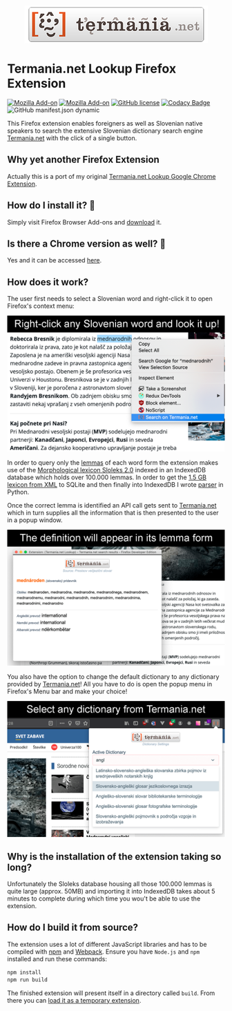 <div align="center">
    <a href="https://www.termania.net" target="_blank">
        <img width="425" height="87" src="src/images/logo_large.png">
    </a>
</div>

# Termania.net Lookup Firefox Extension

[![Mozilla Add-on](https://img.shields.io/amo/v/termania-net-lookup)][2]
[![Mozilla Add-on](https://img.shields.io/amo/users/termania-net-lookup)][2]
[![GitHub license](https://img.shields.io/github/license/techouse/termania-firefox-extension)](https://github.com/techouse/termania-firefox-extension/blob/master/LICENSE)
[![Codacy Badge](https://api.codacy.com/project/badge/Grade/72f7d4de02be4536bc96c5bc5b06c9a6)](https://www.codacy.com/manual/techouse/termania-firefox-extension?utm_source=github.com&amp;utm_medium=referral&amp;utm_content=techouse/termania-firefox-extension&amp;utm_campaign=Badge_Grade)
![GitHub manifest.json dynamic](https://img.shields.io/github/manifest-json/permissions/techouse/termania-firefox-extension)

This Firefox extension enables foreigners as well as Slovenian native speakers to search the extensive Slovenian
dictionary search engine [Termania.net][0] with the click of a single button.

## Why yet another Firefox Extension
Actually this is a port of my original [Termania.net Lookup Google Chrome Extension](https://github.com/techouse/termania-chrome-extension).

## How do I install it? :rocket:
Simply visit Firefox Browser Add-ons and [download](https://addons.mozilla.org/en-US/firefox/addon/termania-net-lookup/) it.

## Is there a Chrome version as well? :crystal_ball:
Yes and it can be accessed [here][3].

## How does it work?
The user first needs to select a Slovenian word and right-click it to open Firefox's context menu:

![Context menu](screenshots/context.png)

In order to query only the [lemmas][1] of each word form the extension makes use of the
[Morphological lexicon Sloleks 2.0](http://eng.slovenscina.eu/sloleks/opis) indexed in an IndexedDB database
which holds over 100.000 lemmas.
In order to get the [1.5 GB lexicon from XML](https://www.clarin.si/repository/xmlui/handle/11356/1230) to SQLite and
then finally into IndexedDB I wrote [parser](https://github.com/techouse/sloleks-parser) in Python.

Once the correct lemma is identified an API call gets sent to [Termania.net][0]
which in turn supplies all the information that is then presented to the user in a popup window.

![Results](screenshots/result.png)

You also have the option to change the default dictionary to any dictionary provided by [Termania.net][0]! All you have
to do is open the popup menu in Firefox's Menu bar and make your choice!

![Dictionaries](screenshots/select_dictionary.png)

## Why is the installation of the extension taking so long?
Unfortunately the Sloleks database housing all those 100.000 lemmas is quite large (approx. 50MB)
and importing it into IndexedDB takes about 5 minutes to complete during which time you wou't be
able to use the extension.

## How do I build it from source?
The extension uses a lot of different JavaScript libraries and has to be compiled with [npm](https://nodejs.org/en/)
and [Webpack](https://webpack.js.org). Ensure you have `Node.js` and `npm` installed and run these commands:

```bash
npm install
npm run build
```

The finished extension will present itself in a directory called `build`. From there you can
[load it as a temporary extension](https://extensionworkshop.com/documentation/develop/temporary-installation-in-firefox/).

[0]: https://www.termania.net
[1]: https://en.wikipedia.org/wiki/Lemma_(morphology)
[2]: https://addons.mozilla.org/en-US/firefox/addon/termania-net-lookup/
[3]: https://chrome.google.com/webstore/detail/termanianet-lookup/glpefieanjalchgipjpafmhljaedgndf
